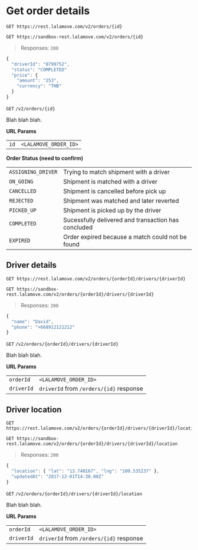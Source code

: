 # Get order details

```plaintext--prod
GET https://rest.lalamove.com/v2/orders/{id}
```

```plaintext--sandbox
GET https://sandbox-rest.lalamove.com/v2/orders/{id}
```

> Responses: `200`

```js
{
  "driverId": "8799752",
  "status": "COMPLETED"
  "price": {
    "amount": "253",
    "currency": "THB"
  }
}
```

`GET` `/v2/orders/{id}`

Blah blah blah.

**URL Params**

|      |                       |
| ---- | --------------------- |
| `id` | `<LALAMOVE_ORDER_ID>` |

**Order Status (need to confirm)**

|                    |                                                     |
| ------------------ | --------------------------------------------------- |
| `ASSIGNING_DRIVER` | Trying to match shipment with a driver              |
| `ON_GOING`          | Shipment is matched with a driver                   |
| `CANCELLED`        | Shipment is cancelled before pick up                |
| `REJECTED`         | Shipment was matched and later reverted             |
| `PICKED_UP`        | Shipment is picked up by the driver                 |
| `COMPLETED`        | Sucessfully delivered and transaction has concluded |
| `EXPIRED`          | Order expired because a match could not be found    |

## Driver details

```plaintext--prod
GET https://rest.lalamove.com/v2/orders/{orderId}/drivers/{driverId}
```

```plaintext--sandbox
GET https://sandbox-rest.lalamove.com/v2/orders/{orderId}/drivers/{driverId}
```

> Responses: `200`

```js
{
  "name": "David",
  "phone": "+668912121212"
}
```

`GET` `/v2/orders/{orderId}/drivers/{driverId}`

Blah blah blah.

**URL Params**

|            |                                         |
| ---------- | --------------------------------------- |
| `orderId`  | `<LALAMOVE_ORDER_ID>`                   |
| `driverId` | `driverId` from `/orders/{id}` response |

## Driver location

```plaintext--prod
GET https://rest.lalamove.com/v2/orders/{orderId}/drivers/{driverId}/location
```

```plaintext--sandbox
GET https://sandbox-rest.lalamove.com/v2/orders/{orderId}/drivers/{driverId}/location
```

> Responses: `200`

```js
{
  "location": { "lat": "13.740167", "lng": "100.535237" },
  "updatedAt": "2017-12-01T14:30.00Z"
}
```

`GET` `/v2/orders/{orderId}/drivers/{driverId}/location`

Blah blah blah.

**URL Params**

|            |                                         |
| ---------- | --------------------------------------- |
| `orderId`  | `<LALAMOVE_ORDER_ID>`                   |
| `driverId` | `driverId` from `/orders/{id}` response |
